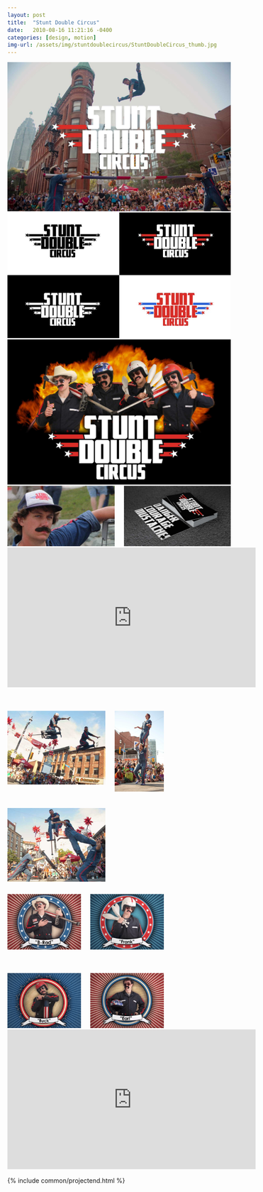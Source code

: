 ```yaml
---
layout: post
title:  "Stunt Double Circus"
date:   2010-08-16 11:21:16 -0400
categories: [design, motion]
img-url: /assets/img/stuntdoublecircus/StuntDoubleCircus_thumb.jpg
---
```

<img src='/assets/img/stuntdoublecircus/StuntDoubleCircus_RussianBar.jpg' class="center medium">

<img src="/assets/img/stuntdoublecircus/StuntDoubleCircus_Logos.jpg" class="center medium">

<img src="/assets/img/stuntdoublecircus/StuntDoubleCircus_TeamLogo.jpg" class="center medium">

<div class="container ">
  <div class="columns">
    <div class="column">
      <img src="/assets/img/stuntdoublecircus/StuntDoubleCircus_Hat.jpg" class="center">
    </div>
    <div class="column">
      <img src="/assets/img/stuntdoublecircus/StuntDoubleCircus_Cards.jpg" class="center">
    </div>
  </div>
</div>

<div class="project_embed" style="margin-bottom: 50px;">
  <iframe width="560" height="315" src="https://www.youtube.com/embed/avpuVyej34w" frameborder="0" allow="accelerometer; autoplay; encrypted-media; gyroscope; picture-in-picture" allowfullscreen></iframe>
</div>

<div class="container" style="width: 70%; margin-bottom: 25px;">
  <div class="columns">
    <div class="column">
      <img src="/assets/img/stuntdoublecircus/StuntDoubleCircus_Pogo1.jpg" class="center" style="margin-bottom: 50px;">
      <img src="/assets/img/stuntdoublecircus/StuntDoubleCircus_Pogo2.jpg" class="center">
    </div>
    <div class="column">
      <img src="/assets/img/stuntdoublecircus/StuntDoubleCircus_TwoHigh.jpg" class="center">
    </div>
  </div>
</div>

<div class="container" style="width: 70%;">
  <div class="columns">
    <div class="column">
      <img src="/assets/img/stuntdoublecircus/StuntDoubleCircus_B-Rad.gif" style="margin-bottom: 50px;">
      <img src="/assets/img/stuntdoublecircus/StuntDoubleCircus_Buck.gif">
    </div>
    <div class="column">
      <img src="/assets/img/stuntdoublecircus/StuntDoubleCircus_Frank.gif" style="margin-bottom: 50px;">
      <img src="/assets/img/stuntdoublecircus/StuntDoubleCircus_Earl.gif">
    </div>
  </div>
</div>

<div class="project_embed">
  <iframe width="560" height="315" src="https://www.youtube.com/embed/YS2UlS-6Y_A" frameborder="0" allow="accelerometer; autoplay; encrypted-media; gyroscope; picture-in-picture" allowfullscreen></iframe>
</div>

{% include common/projectend.html %}
